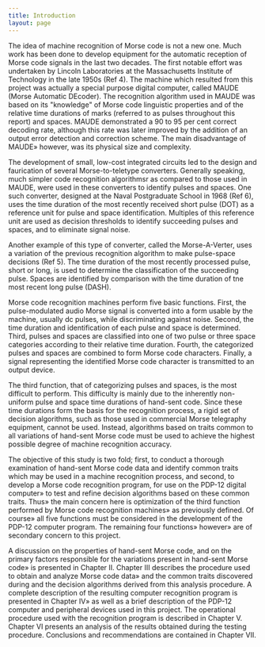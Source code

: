 ```yaml
---
title: Introduction
layout: page
---
```


The idea of machine recognition of Morse code is not a new one.
Much work has been done to develop equipment for the automatic reception
of Morse code signals in the last two decades. The first notable effort
was undertaken by Lincoln Laboratories at the Massachusetts Institute of
Technology in the late 1950s (Ref 4). The machine which resulted from
this project was actually a special purpose digital computer, called
MAUDE (Morse Automatic DEcoder). The recognition algorithm used in MAUDE
was based on its "knowledge" of Morse code linguistic properties and of
the relative time durations of marks (referred to as pulses throughout
this report) and spaces. MAUDE demonstrated a 90 to 95 per cent correct
decoding rate, although this rate was later improved by the addition of
an output error detection and correction scheme. The main disadvantage
of MAUDE» however, was its physical size and complexity.

The development of small, low-cost integrated circuits led to the
design and faurication of several Morse-to-teletype converters. Generally
speaking, much simpler code recognition algorithmsr as compared to those
used in MAUDE, were used in these converters to identify pulses and spaces.
One such converter, designed at the Naval Postgraduate School in 1968
(Ref 6), uses the time duration of the most recently received short
pulse (DOT) as a reference unit for pulse and space identification.
Multiples of this reference unit are used as decision thresholds to identify
succeeding pulses and spaces, and to eliminate signal noise.

Another example of this type of converter, called the Morse-A-Verter, uses a
variation of the previous recognition algorithm to make pulse-space
decisions (Ref 5). The time duration of the most recently processed
pulse, short or long, is used to determine the classification of the
succeeding pulse. Spaces are identified by comparison with the time
duration of tne most recent long pulse (DASH).

Morse code recognition machines perform five basic functions.
First, the pulse-modulated audio Morse signal is converted into a form
usable by the machine, usually dc pulses, while discriminating against
noise. Second, the time duration and identification of each pulse and
space is determined. Third, pulses and spaces are classified into one
of two pulse or three space categories according to their relative time
duration. Fourth, the categorized pulses and spaces are combined to
form Morse code characters. Finally, a signal representing the identified
Morse code character is transmitted to an output device.

The third function, that of categorizing pulses and spaces, is the
most difficult to perform. This difficulty is mainly due to the inherently
non-uniform pulse and space time durations of hand-sent code.
Since these time durations form the basis for the recognition process, a
rigid set of decision algorithms, such as those used in commercial Morse
telegraphy equipment, cannot be used. Instead, algorithms based on
traits common to all variations of hand-sent Morse code must be used to
achieve the highest possible degree of machine recognition accuracy.

The objective of this study is two fold; first, to conduct a
thorough examination of hand-sent Morse code data and identify common
traits which may be used in a machine recognition process, and second, to
develop a Morse code recognition program, for use on the PDP-12 digital
computer» to test and refine decision algorithms based on these common
traits. Thus» the main concern here is optimization of the third function
performed by Morse code recognition machines» as previously defined. Of
course» all five functions must be considered in the development of the
PDP-12 computer program. The remaining four functions» however» are of
secondary concern to this project.

A discussion on the properties of hand-sent Morse code, and on the
primary factors responsible for the variations present in hand-sent
Morse code» is presented in Chapter II. Chapter III describes the
procedure used to obtain and analyze Morse code data» and the common
traits discovered during and the decision algorithms derived from this
analysis procedure. A complete description of the resulting computer
recognition program is presented in Chapter IV» as well as a brief
description of the PDP-12 computer and peripheral devices used in this
project. The operational procedure used with the recognition program
is described in Chapter V. Chapter VI presents an analysis of the results
obtained during the testing procedure. Conclusions and recommendations
are contained in Chapter VII.




